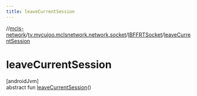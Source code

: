 ```yaml
---
title: leaveCurrentSession
---
```

//[mcls-network](../../../index.html)/[tv.mycujoo.mclsnetwork.network.socket](../index.html)/[IBFFRTSocket](index.html)/[leaveCurrentSession](leave-current-session.html)



# leaveCurrentSession



[androidJvm]\
abstract fun [leaveCurrentSession](leave-current-session.html)()




